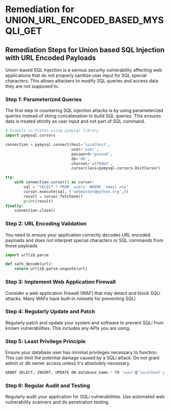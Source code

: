 # Remediation for UNION_URL_ENCODED_BASED_MYSQLI_GET

## Remediation Steps for Union based SQL Injection with URL Encoded Payloads

Union-based SQL Injection is a serious security vulnerability affecting web applications that do not properly sanitize user input for SQL special characters. This allows attackers to modify SQL queries and access data they are not supposed to.

### Step 1: Parameterized Queries

The first step in countering SQL injection attacks is by using parameterized queries instead of string concatenation to build SQL queries. This ensures data is treated strictly as user input and not part of SQL command.

```python
# Example in Python using pymysql library
import pymysql.cursors

connection = pymysql.connect(host='localhost',
                             user='user',
                             password='passwd',
                             db='db',
                             charset='utf8mb4',
                             cursorclass=pymysql.cursors.DictCursor)

try:
    with connection.cursor() as cursor:
        sql = "SELECT * FROM `users` WHERE `email`=%s"
        cursor.execute(sql, ('webmaster@python.org',))
        result = cursor.fetchone()
        print(result)
finally:
    connection.close()
```

### Step 2: URL Encoding Validation

You need to ensure your application correctly decodes URL encoded payloads and does not interpret special characters or SQL commands from these payloads

```python
import urllib.parse

def safe_decode(url):
    return urllib.parse.unquote(url)
```

### Step 3: Implement Web Application Firewall

Consider a web application firewall (WAF) that may detect and block SQLi attacks. Many WAFs have built-in rulesets for preventing SQLi.

### Step 4: Regularly Update and Patch

Regularly patch and update your system and software to prevent SQLi from known vulnerabilities. This includes any APIs you are using.

### Step 5: Least Privilege Principle

Ensure your database user has minimal privileges necessary to function. This can limit the potential damage caused by a SQLi attack. Do not grant admin or db owner access unless it's absolutely necessary. 

```bash
GRANT SELECT, INSERT, UPDATE ON database_name.* TO 'user'@'localhost';
```

### Step 6: Regular Audit and Testing

Regularly audit your application for SQLi vulnerabilities. Use automated web vulnerability scanners and do penetration testing.